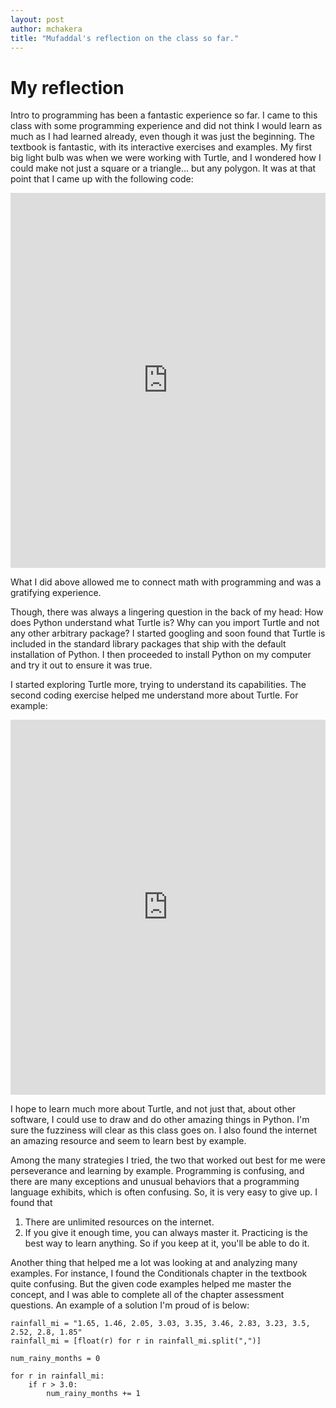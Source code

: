 ```yaml
---
layout: post
author: mchakera
title: "Mufaddal's reflection on the class so far."
---
```


# My reflection

Intro to programming has been a fantastic experience so far. I came to this class with some programming experience and did not think I would learn as much as I had learned already, even though it was just the beginning. The textbook is fantastic, with its interactive exercises and examples. My first big light bulb was when we were working with Turtle, and I wondered how I could make not just a square or a triangle... but any polygon. It was at that point that I came up with the following code:


<iframe src="https://trinket.io/embed/python/1377ae1ec1" width="100%" height="600" frameborder="0" marginwidth="0" marginheight="0" allowfullscreen></iframe>


What I did above allowed me to connect math with programming and was a gratifying experience.

Though, there was always a lingering question in the back of my head: How does Python understand what Turtle is? Why can you import Turtle and not any other arbitrary package? I started googling and soon found that Turtle is included in the standard library packages that ship with the default installation of Python. I then proceeded to install Python on my computer and try it out to ensure it was true.

I started exploring Turtle more, trying to understand its capabilities. The second coding exercise helped me understand more about Turtle. For example:


<iframe src="https://trinket.io/embed/python/daacb02d24" width="100%" height="600" frameborder="0" marginwidth="0" marginheight="0" allowfullscreen></iframe>

I hope to learn much more about Turtle, and not just that, about other software, I could use to draw and do other amazing things in Python. I'm sure the fuzziness will clear as this class goes on. I also found the internet an amazing resource and seem to learn best by example.

Among the many strategies I tried, the two that worked out best for me were perseverance and learning by example. Programming is confusing, and there are many exceptions and unusual behaviors that a programming language exhibits, which is often confusing. So, it is very easy to give up. I found that
1. There are unlimited resources on the internet.
2. If you give it enough time, you can always master it. Practicing is the best way to learn anything.
So if you keep at it, you'll be able to do it.

Another thing that helped me a lot was looking at and analyzing many examples. For instance, I found the Conditionals chapter in the textbook quite confusing. But the given code examples helped me master the concept, and I was able to complete all of the chapter assessment questions. An example of a solution I'm proud of is below:
```
rainfall_mi = "1.65, 1.46, 2.05, 3.03, 3.35, 3.46, 2.83, 3.23, 3.5, 2.52, 2.8, 1.85"
rainfall_mi = [float(r) for r in rainfall_mi.split(",")]

num_rainy_months = 0

for r in rainfall_mi:
    if r > 3.0:
        num_rainy_months += 1
```
